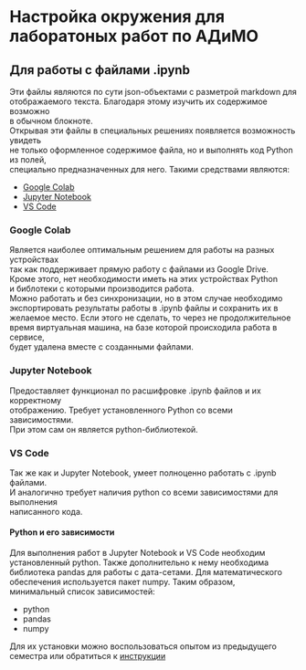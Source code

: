 # Настройка окружения для лаборатоных работ по АДиМО
## Для работы с файлами .ipynb
Эти файлы являются по сути json-объектами с разметрой markdown для\
отображаемого текста. Благодаря этому изучить их содержимое возможно\
в обычном блокноте.\
Открывая эти файлы в специальных решениях появляется возможность увидеть\
не только оформленное содержимое файла, но и выполнять код Python из полей,\
специально предназначенных для него. Такими средствами являются:
- [ Google Colab](google-colab.md "инструкция по настройке")
- [ Jupyter Notebook](jupyter-notebook.md "инструкция по настройке")
- [ VS Code](vs-code.md "инструкция по настройке")


### Google Colab
Является наиболее оптимальным решением для работы на разных устройствах\
так как поддерживает прямую работу с файлами из Google Drive.\
Кроме этого, нет необходимости иметь на этих устройствах Python\
и библотеки с которыми производится работа.\
Можно работать и без синхронизации, но в этом случае необходимо\
экспортировать результаты работы в .ipynb файлы и сохранить их в\
желаемое место. Если этого не сделать, то через не продолжительное\
время виртуальная машина, на базе которой происходила работа в сервисе,\
будет удалена вместе с созданными файлами.


### Jupyter Notebook
Предоставляет функционал по расшифровке .ipynb файлов и их корректному\
отображению. Требует установленного Python со всеми зависимостями.\
При этом сам он является python-библиотекой.

### VS Code
Так же как и Jupyter Notebook, умеет полноценно работать с .ipynb файлами.\
И аналогично требует наличия python со всеми зависимостями для выполнения\
написанного кода.

#### Python и его зависимости
Для выполнения работ в Jupyter Notebook и VS Code необходим\
установленный python. Также дополнительно к нему необходима\
библиотека pandas для работы с дата-сетами. Для математического\
обеспечения используется пакет numpy. Таким образом,\
минимальный список зависимостей:
- python
- pandas
- numpy


Для их установки можно воспользоваться опытом из предыдущего\
семестра или обратиться к [инструкции](python.md)
